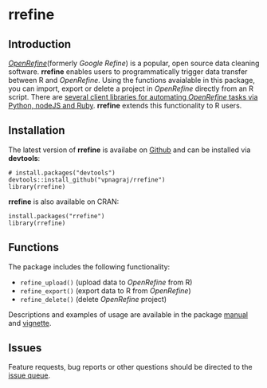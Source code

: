 # rrefine

## Introduction

[*OpenRefine*](http://openrefine.org/)(formerly *Google Refine*) is a popular, open source data cleaning software. **rrefine** enables users to programmatically trigger data transfer between R and *OpenRefine*. Using the functions avaialable in this package, you can import, export or delete a project in *OpenRefine* directly from an R script. There are [several client libraries for automating *OpenRefine* tasks via Python, nodeJS and Ruby](https://github.com/OpenRefine/OpenRefine/wiki/Documentation-For-Developers#known-client-libraries-for-refine). **rrefine** extends this functionality to R users.

## Installation

The latest version of **rrefine** is availabe on [Github](https://github.com/vpnagraj/rrefine) and can be installed via **devtools**:

```
# install.packages("devtools")
devtools::install_github("vpnagraj/rrefine")
library(rrefine)
```

**rrefine** is also available on CRAN:

```
install.packages("rrefine")
library(rrefine)
```
## Functions

The package includes the following functionality:

- `refine_upload()` (upload data to *OpenRefine* from R)
- `refine_export()` (export data to R from *OpenRefine*)
- `refine_delete()` (delete *OpenRefine* project)

Descriptions and examples of usage are available in the package [manual](https://cran.r-project.org/web/packages/rrefine/rrefine.pdf) and [vignette](https://cran.r-project.org/web/packages/rrefine/vignettes/rrefine-vignette.html).

## Issues

Feature requests, bug reports or other questions should be directed to the [issue queue](https://github.com/vpnagraj/rrefine/issues). 
